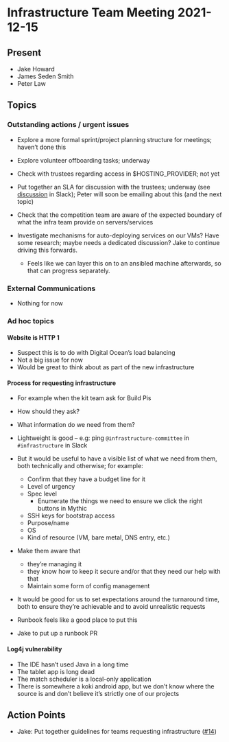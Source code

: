 # Infrastructure Team Meeting 2021-12-15

## Present

- Jake Howard
- James Seden Smith
- Peter Law


## Topics

### Outstanding actions / urgent issues

- Explore a more formal sprint/project planning structure for meetings; haven’t done this

- Explore volunteer offboarding tasks; underway

- Check with trustees regarding access in $HOSTING_PROVIDER; not yet

- Put together an SLA for discussion with the trustees; underway (see [discussion](https://studentrobotics.slack.com/archives/C02BXUAK33M/p1639241512008200) in Slack); Peter will soon be emailing about this (and the next topic)

- Check that the competition team are aware of the expected boundary of what the infra team provide on servers/services

- Investigate mechanisms for auto-deploying services on our VMs? Have some research; maybe needs a dedicated discussion? Jake to continue driving this forwards.

  - Feels like we can layer this on to an ansibled machine afterwards, so that can progress separately.

### External Communications

- Nothing for now

### Ad hoc topics

#### Website is HTTP 1

- Suspect this is to do with Digital Ocean’s load balancing
- Not a big issue for now
- Would be great to think about as part of the new infrastructure

#### Process for requesting infrastructure

  - For example when the kit team ask for Build Pis

  - How should they ask?

  - What information do we need from them?

  - Lightweight is good – e.g: ping `@infrastructure-committee` in `#infrastructure` in Slack

  - But it would be useful to have a visible list of what we need from them, both technically and otherwise; for example:

    - Confirm that they have a budget line for it
    - Level of urgency
    - Spec level
      - Enumerate the things we need to ensure we click the right buttons in Mythic
    - SSH keys for bootstrap access
    - Purpose/name
    - OS
    - Kind of resource (VM, bare metal, DNS entry, etc.)

  - Make them aware that

    - they’re managing it
    - they know how to keep it secure and/or that they need our help with that
    - Maintain some form of config management

  - It would be good for us to set expectations around the turnaround time, both to ensure they’re achievable and to avoid unrealistic requests
  - Runbook feels like a good place to put this
  - Jake to put up a runbook PR

#### Log4j vulnerability

- The IDE hasn’t used Java in a long time
- The tablet app is long dead
- The match scheduler is a local-only application
- There is somewhere a koki android app, but we don’t know where the source is and don’t believe it’s strictly one of our projects

## Action Points

- Jake: Put together guidelines for teams requesting infrastructure ([#14](https://github.com/srobo/infrastructure-team-minutes/issues/14))
